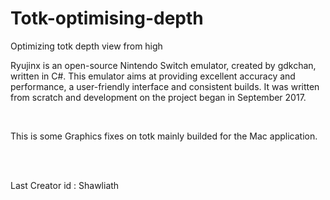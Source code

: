 # Totk-optimising-depth
Optimizing totk depth view from high
<p>Ryujinx is an open-source Nintendo Switch emulator, created by gdkchan, written in C#. This emulator aims at providing excellent accuracy and performance, a user-friendly interface and consistent builds. It was written from scratch and development on the project began in September 2017.</p></br>
<p>This is some Graphics fixes on totk mainly builded for the Mac application.</p> </br></br>
<p>Last Creator id : Shawliath</p>
